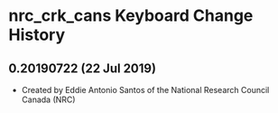 nrc_crk_cans Keyboard Change History
====================================

0.20190722 (22 Jul 2019)
------------------------

* Created by Eddie Antonio Santos of the National Research Council Canada (NRC)
